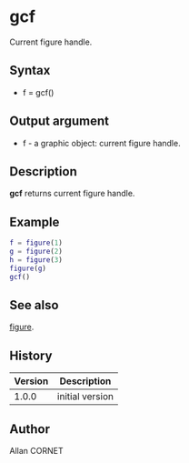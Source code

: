 # gcf

Current figure handle.

## Syntax

- f = gcf()

## Output argument

- f - a graphic object: current figure handle.

## Description

  <p><b>gcf</b> returns current figure handle.</p>

## Example

```matlab
f = figure(1)
g = figure(2)
h = figure(3)
figure(g)
gcf()
```

## See also

[figure](figure.html).

## History

| Version | Description     |
| ------- | --------------- |
| 1.0.0   | initial version |

## Author

Allan CORNET

